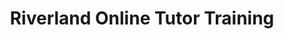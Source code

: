 ---
title: Riverland Online Tutor Training
description: testing this out
image_path: /img/tutor-training.png
categories:
  - Elearning
year: 2014
---